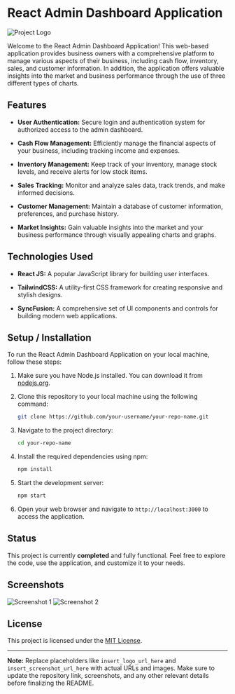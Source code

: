 # React Admin Dashboard Application

![Project Logo](insert_logo_url_here)

Welcome to the React Admin Dashboard Application! This web-based application provides business owners with a comprehensive platform to manage various aspects of their business, including cash flow, inventory, sales, and customer information. In addition, the application offers valuable insights into the market and business performance through the use of three different types of charts.

## Features

- **User Authentication:** Secure login and authentication system for authorized access to the admin dashboard.

- **Cash Flow Management:** Efficiently manage the financial aspects of your business, including tracking income and expenses.

- **Inventory Management:** Keep track of your inventory, manage stock levels, and receive alerts for low stock items.

- **Sales Tracking:** Monitor and analyze sales data, track trends, and make informed decisions.

- **Customer Management:** Maintain a database of customer information, preferences, and purchase history.

- **Market Insights:** Gain valuable insights into the market and your business performance through visually appealing charts and graphs.

## Technologies Used

- **React JS:** A popular JavaScript library for building user interfaces.

- **TailwindCSS:** A utility-first CSS framework for creating responsive and stylish designs.

- **SyncFusion:** A comprehensive set of UI components and controls for building modern web applications.

## Setup / Installation

To run the React Admin Dashboard Application on your local machine, follow these steps:

1. Make sure you have Node.js installed. You can download it from [nodejs.org](https://nodejs.org/).

2. Clone this repository to your local machine using the following command:
   
   ```bash
   git clone https://github.com/your-username/your-repo-name.git
   ```

3. Navigate to the project directory:
   
   ```bash
   cd your-repo-name
   ```

4. Install the required dependencies using npm:

   ```bash
   npm install
   ```

5. Start the development server:

   ```bash
   npm start
   ```

6. Open your web browser and navigate to `http://localhost:3000` to access the application.

## Status

This project is currently **completed** and fully functional. Feel free to explore the code, use the application, and customize it to your needs.

## Screenshots

![Screenshot 1](insert_screenshot_url_here)
![Screenshot 2](insert_screenshot_url_here)

## License

This project is licensed under the [MIT License](LICENSE).

---

**Note:** Replace placeholders like `insert_logo_url_here` and `insert_screenshot_url_here` with actual URLs and images. Make sure to update the repository link, screenshots, and any other relevant details before finalizing the README.
